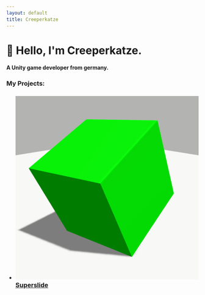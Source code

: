 ```yaml
---
layout: default
title: Creeperkatze
---
```


# 👋 Hello, I'm Creeperkatze.

#### A Unity game developer from germany.

### My Projects:
- ### <img src="assets/images/superslide/GameIcon.png" class="superslide-icon">[Superslide](./superslide.md)